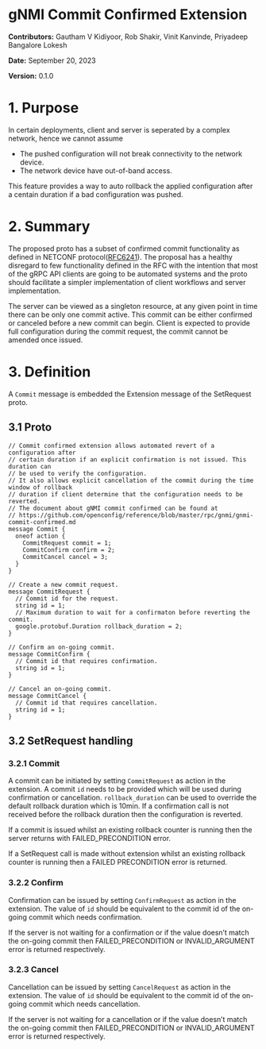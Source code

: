 # gNMI Commit Confirmed Extension

**Contributors:** Gautham V Kidiyoor, Rob Shakir, Vinit Kanvinde, Priyadeep Bangalore Lokesh

**Date:** September 20, 2023

**Version:** 0.1.0

# 1. Purpose

In certain deployments, client and server is seperated by a complex network,
hence we cannot assume
- The pushed configuration will not break connectivity to the network device.
- The network device have out-of-band access.

This feature provides a way to auto rollback the applied configuration after a
centain duration if a bad configuration was pushed.

# 2. Summary
The proposed proto has a subset of confirmed commit functionality as defined in
NETCONF protocol([RFC6241](https://datatracker.ietf.org/doc/html/rfc6241#section-8.4)). The proposal has a healthy disregard to few functionality
defined in the RFC with the intention that most of the gRPC API clients are going to
be automated systems and the proto should facilitate a simpler implementation of
client workflows and server implementation.

The server can be viewed as a singleton resource, at any given point in time there
can be only one commit active. This commit can be either confirmed or canceled
before a new commit can begin. Client is expected to provide full configuration
during the commit request, the commit cannot be amended once issued.

# 3. Definition

A `Commit` message is embedded the Extension message of the SetRequest proto.

## 3.1 Proto

```
// Commit confirmed extension allows automated revert of a configuration after
// certain duration if an explicit confirmation is not issued. This duration can
// be used to verify the configuration.
// It also allows explicit cancellation of the commit during the time window of rollback
// duration if client determine that the configuration needs to be reverted.
// The document about gNMI commit confirmed can be found at
// https://github.com/openconfig/reference/blob/master/rpc/gnmi/gnmi-commit-confirmed.md
message Commit {
  oneof action {
    CommitRequest commit = 1;
    CommitConfirm confirm = 2;
    CommitCancel cancel = 3;
  }
}

// Create a new commit request.
message CommitRequest {
  // Commit id for the request.
  string id = 1;
  // Maximum duration to wait for a confirmaton before reverting the commit.
  google.protobuf.Duration rollback_duration = 2;
}

// Confirm an on-going commit.
message CommitConfirm {
  // Commit id that requires confirmation.
  string id = 1;
}

// Cancel an on-going commit.
message CommitCancel {
  // Commit id that requires cancellation.
  string id = 1;
}
```

## 3.2 SetRequest handling                                                        

### 3.2.1 Commit
A commit can be initiated by setting `CommitRequest` as action in the extension. A commit `id` needs 
to be provided which will be used during confirmation or cancellation. `rollback_duration` can be used
to override the default rollback duration which is 10min. If a confirmation call is not received before
the rollback duration then the configuration is reverted.

If a commit is issued whilst an existing rollback counter is running then the server returns with
FAILED_PRECONDITION error.

If a SetRequest call is made without extension whilst an existing rollback counter is running then a
FAILED PRECONDITION error is returned.

### 3.2.2 Confirm

Confirmation can be issued by setting `ConfirmRequest` as action in the extension. The value of `id`
should be equivalent to the commit id of the on-going commit which needs confirmation.

If the server is not waiting for a confirmation or if the value doesn’t match the on-going commit then
FAILED_PRECONDITION or INVALID_ARGUMENT error is returned respectively.

### 3.2.3 Cancel
Cancellation can be issued by setting `CancelRequest` as action in the extension. The value of `id`
should be equivalent to the commit id of the on-going commit which needs cancellation.

If the server is not waiting for a cancellation or if the value doesn’t match the on-going commit
then FAILED_PRECONDITION or INVALID_ARGUMENT error is returned respectively.

